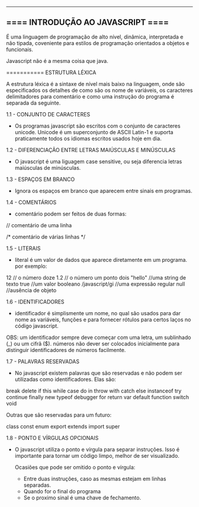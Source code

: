 ----------------------------------
==== INTRODUÇÃO AO JAVASCRIPT ====
----------------------------------

É uma linguagem de programação de alto nível, dinâmica, interpretada e não tipada, coveniente para estilos de programação orientados a objetos e funcionais.

Javascript não é a mesma coisa que java.

=========== ESTRUTURA LÉXICA

A estrutura léxica é a sintaxe de nível mais baixo na linguagem, onde são especificados os detalhes de como são os nome de variáveis, os caracteres delimitadores para comentário e como uma instrução do programa é separada da seguinte.


1.1 - CONJUNTO DE CARACTERES

* Os programas javascript são escritos com o conjunto de caracteres unicode. Unicode é um superconjunto de ASCII Latin-1 e suporta praticamente todos os idiomas escritos usados hoje em dia.


1.2 - DIFERENCIAÇÃO ENTRE LETRAS MAIÚSCULAS E MINÚSCULAS

* O javascript é uma liguagem case sensitive, ou seja diferencia letras maiúsculas de minúsculas.


1.3 - ESPAÇOS EM BRANCO

* Ignora os espaços em branco que aparecem entre sinais em programas.


1.4 - COMENTÁRIOS

* comentário podem ser feitos de duas formas:

// comentário de uma linha

/*
comentário
de várias
linhas
*/


1.5 - LITERAIS

* literal é um valor de dados que aparece diretamente em um programa. por exemplo:

12  				// o número doze
1.2 				// o número um ponto dois
"hello"				//uma string de texto
true  				//um valor booleano
/javascript/gi      //uma expressão regular
null 				//ausência de objeto


1.6 - IDENTIFICADORES

* identificador é simplismente um nome, no qual são usados para dar nome as variáveis, funções e para fornecer rótulos para certos laços no código javascript.

OBS: um identificador sempre deve começar com uma letra, um sublinhado (_) ou um cifrã ($). números não dever ser colocados inicialmente para distinguir identificadores de números facilmente.


1.7 - PALAVRAS RESERVADAS

* No javascript existem palavras que são reservadas e não podem ser utilizadas como identificadores. Elas são:

break
delete
if
this
while
case
do
in
throw
with
catch
else
instanceof
try
continue
finally
new
typeof
debugger
for
return
var
default
function
switch
void

Outras que são reservadas para um futuro:

class
const
enum
export
extends
import
super


1.8 - PONTO E VÍRGULAS OPCIONAIS

* O javascript utiliza o ponto e vírgula para separar instruções. Isso é importante para tornar um código limpo, melhor de ser visualizado.
	
	Ocasiões que pode ser omitido o ponto e vírgula:

	- Entre duas instruções, caso as mesmas estejam em linhas separadas.
	- Quando for o final do programa
	- Se o proximo sinal é uma chave de fechamento.



